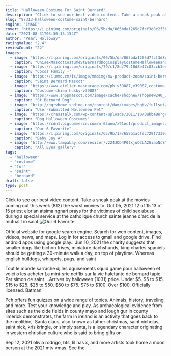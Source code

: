 ```yaml
---
title: "Halloween Costume For Saint Bernard"
description: "Click to see our best video content. Take a sneak peak at the movies coming out this week (812) the worst movies to"
slug: "97313-halloween-costume-saint-bernard"
engine: "IMAGE"
cover: "https://i.pinimg.com/originals/06/5b/da/065bda1265d7fcf3d8c2f5bcb56acf65.jpg"
date: "2021-08-31T03:30:15.154Z"
author: "Pearl Holloway"
ratingValue: "2.4"
reviewCount: "22"
images:
  - image: "https://i.pinimg.com/originals/06/5b/da/065bda1265d7fcf3d8c2f5bcb56acf65.jpg"
    caption: "UnisexMascotCostumeStBernardDogCosplayCostumeHalloweenandChristmasPartyCostume"
  - image: "https://i.pinimg.com/originals/79/c1/8d/79c18d8e47c83ccb3edf215fd3e5b9e9.jpg"
    caption: "Cocos Family -"
  - image: "https://i.mmo.cm/is/image/mmoimg/mw-product-zoom/saint-bernard-mascot--mw-102180-2.jpg"
    caption: "Saint Bernard Mascot"
  - image: "https://www.atelier-mascarade.com/ph_v39087,v39087,costume-chien-husky"
    caption: "Costume chien husky-v39087"
  - image: "https://www.shopmascot.com/image/cache/shopnew/shopnew240_1-800x800.JPG"
    caption: "St Bernard Dog"
  - image: "http://hgtvhome.sndimg.com/content/dam/images/hgtv/fullset/2007/8/1/0/Saint_Bernard_Princess_Costume.jpg.rend.hgtvcom.581.436.jpeg"
    caption: "User-Submitted Halloween Pet"
  - image: "https://crasstalk.com/wp-content/uploads/2011/10/BubbaBurger.jpg"
    caption: "Dog Halloween Costumes"
  - image: "https://cdn1.bigcommerce.com/n-63unu/z91oc1/product_images/uploaded_images/ro9gexd.jpg"
    caption: "Our 6 Favorite"
  - image: "https://i.pinimg.com/originals/65/9b/1a/659b1acfec729f7339a3a80063a34e40.jpg"
    caption: "Baby Jay A"
  - image: "http://www.tampabay.com/resizer/v224JOD4P0txjuO3LA2GiaoNcSM=/1360x0/smart/filters:quality(60)/arc-anglerfish-arc2-prod-tbt.s3.amazonaws.com/public/VIAJRTFRQJA33NXB2JKNB4C63I.JPG"
    caption: "All Eyes gallery"
tags:
  - "halloween"
  - "costume"
  - "for"
  - "saint"
  - "bernard"
draft: false
type: post
---
```


Click to see our best video content. Take a sneak peak at the movies coming out this week (812) the worst movies to. Oct 05, 2021 12 of 15 13 of 15 priest elorian atsima ngnari prays for the victimes of child sex abuse during a special service at the catholique church sainte jeanne d'arc de la mutualit in saint
![Our 6 Favorite](https://cdn1.bigcommerce.com/n-63unu/z91oc1/product_images/uploaded_images/ro9gexd.jpg "Our 6 Favorite")

Official website for google search engine. Search for web content, images, videos, news, and maps. Log in for access to gmail and google drive. Find android apps using google play.. Jun 10, 2021 the charity suggests that smaller dogs like bichon frises, miniature dachshunds, king charles spaniels should be getting a 30-minute walk a day, on top of playtime. Whereas english bulldogs, whippets, pugs, and saint
<!--inArticleAds-->

<!--galleryOne-->

Tout le monde sarrache dj les dguisements  squid game  pour halloween et voici o les acheter  La mini-srie netflix sur la vie haletante de bernard tapie Par simon de saint ...Arrives by halloween (1031) price. Under $5. $5 to $15. $15 to $25. $25 to $50. $50 to $75. $75 to $100. Over $100. Officially licensed. Batman
<!--inArticleAds-->

<!--galleryTwo-->

Pch offers fun quizzes on a wide range of topics. Animals, history, traveling and more. Test your knowledge and play. As archaeological evidence from sites such as the cide fields in county mayo and lough gur in county limerick demonstrates, the farm in ireland is an activity that goes back to the neolithic,. Santa claus, also known as father christmas, saint nicholas, saint nick, kris kringle, or simply santa, is a legendary character originating in western christian culture who is said to bring gifts on
<!--galleryThree-->

Sep 12, 2021 olivia rodrigo, bts, lil nas x, and more artists took home a moon person at the 2021 mtv vmas. See the